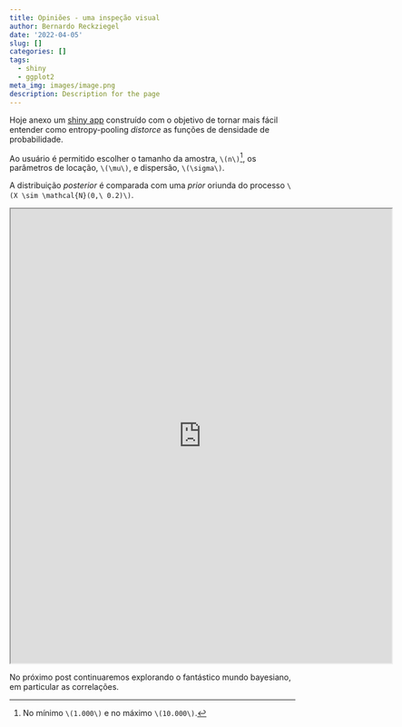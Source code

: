 ```yaml
---
title: Opiniões - uma inspeção visual
author: Bernardo Reckziegel
date: '2022-04-05'
slug: []
categories: []
tags:
  - shiny
  - ggplot2
meta_img: images/image.png
description: Description for the page
---
```


Hoje anexo um [shiny app](https://www.shinyapps.io/) construído com o objetivo de tornar mais fácil entender como entropy-pooling _distorce_ as funções de densidade de probabilidade.

Ao usuário é permitido escolher o tamanho da amostra, `\(n\)`[^1], os parâmetros de locação, `\(\mu\)`, e dispersão, `\(\sigma\)`.

A distribuição _posterior_ é comparada com uma _prior_ oriunda do processo `\(X \sim \mathcal{N}(0,\ 0.2)\)`.

<iframe src="https://reckziegel.shinyapps.io/Entropy_Pooling?showcase=0" width="672" height="800px" data-external="1"></iframe>

No próximo post continuaremos explorando o fantástico mundo bayesiano, em particular as correlações.

[^1]: No mínimo `\(1.000\)` e no máximo `\(10.000\)`.
